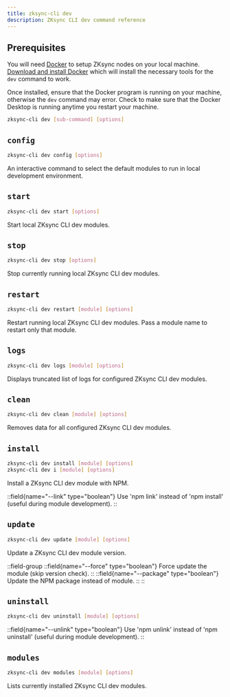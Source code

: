 ```yaml
---
title: zksync-cli dev
description: ZKsync CLI dev command reference
---
```


## Prerequisites

You will need [Docker](https://www.docker.com) to setup ZKsync nodes on your local machine.
[Download and install Docker](https://www.docker.com/get-started/) which will install the necessary tools for the `dev` command to work.

Once installed, ensure that the Docker program is running on your machine, otherwise the `dev` command may error.
Check to make sure that the Docker Desktop is running anytime you restart your machine.

```sh
zksync-cli dev [sub-command] [options]
```

## `config`

```sh
zksync-cli dev config [options]
```

An interactive command to select the default modules to run in local development environment.

## `start`

```sh
zksync-cli dev start [options]
```

Start local ZKsync CLI dev modules.

## `stop`

```sh
zksync-cli dev stop [options]
```

Stop currently running local ZKsync CLI dev modules.

## `restart`

```sh
zksync-cli dev restart [module] [options]
```

Restart running local ZKsync CLI dev modules.
Pass a module name to restart only that module.

## `logs`

```sh
zksync-cli dev logs [module] [options]
```

Displays truncated list of logs for configured ZKsync CLI dev modules.

## `clean`

```sh
zksync-cli dev clean [module] [options]
```

Removes data for all configured ZKsync CLI dev modules.

## `install`

```sh
zksync-cli dev install [module] [options]
zksync-cli dev i [module] [options]
```

Install a ZKsync CLI dev module with NPM.

::field{name="--link" type="boolean"}
Use 'npm link' instead of 'npm install' (useful during module development).
::

## `update`

```sh
zksync-cli dev update [module] [options]
```

Update a ZKsync CLI dev module version.

::field-group
  ::field{name="--force" type="boolean"}
  Force update the module (skip version check).
  ::
  ::field{name="--package" type="boolean"}
  Update the NPM package instead of module.
  ::
::

## `uninstall`

```sh
zksync-cli dev uninstall [module] [options]
```

::field{name="--unlink" type="boolean"}
Use 'npm unlink' instead of 'npm uninstall' (useful during module development).
::

## `modules`

```sh
zksync-cli dev modules [module] [options]
```

Lists currently installed ZKsync CLI dev modules.
